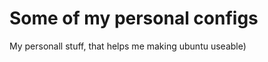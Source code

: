 Some of my personal configs
=============

My personall stuff, that helps me making ubuntu useable)
